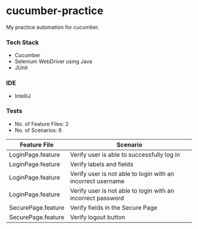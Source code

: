 # cucumber-practice
My practice automation for cucumber.

### Tech Stack
* Cucumber
* Selenium WebDriver using Java
* JUnit

### IDE
* IntelliJ

### Tests
* No. of Feature Files: 2
* No. of Scenarios: 6

| Feature File       |Scenario|
|--------------------|---|
| LoginPage.feature  |Verify user is able to successfully log in|
| LoginPage.feature  |Verify labels and fields|
| LoginPage.feature  |Verify user is not able to login with an incorrect username|
| LoginPage.feature  |Verify user is not able to login with an incorrect password|
| SecurePage.feature |Verify fields in the Secure Page|
| SecurePage.feature |Verify logout button|

